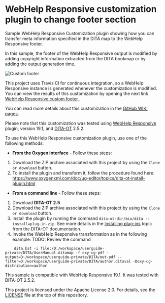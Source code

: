 # WebHelp Responsive customization plugin to change footer section

Sample WebHelp Responsive Customization plugin showing how you can transfer meta information specified in the DITA map to the WebHelp Responsive footer.

In this sample, the footer of the WebHelp Responsive output is modified by adding copyright information extracted from the DITA bookmap or by adding the output generation time.

![Custom footer](https://github.com/radu-pisoi/com.oxygenxml.webhelp.responsive.custom.footer/blob/master/resources/doc/img/WH-XSLT-customization.png)

This project uses Travis CI for continuous integration, so a WebHelp Responsive instance is generated whenever the customization is modified. You can view the results of this customization by opening the next link [WebHelp Responsive custom footer ](https://oxygenxml.github.io/com.oxygenxml.webhelp.responsive.custom.footer/it-book/index.html).

You can read more details about this customization in the [GitHub WIKI pages](https://github.com/oxygenxml/com.oxygenxml.webhelp.responsive.custom.footer/wiki).

Please note that this customization was tested using [WebHelp Responsive](https://www.oxygenxml.com/xml_webhelp.html) plugin, version 19.1, and [DITA-OT](http://www.dita-ot.org/) 2.5.2.

To use this WebHelp Responsive customization plugin, use one of the following methods:

* **From the Oxygen interface** - Follow these steps:
1. Download the ZIP archive associated with this project by using the ``Clone or download`` button.
2. To install the plugin and transform it, follow the procedure found here: https://www.oxygenxml.com/doc/ug-editor/topics/dita-ot-install-plugin.html

* **From a command line** - Follow these steps:
1. Download **DITA-OT 2.5**
2. Download the ZIP archive associated with this project by using the ``Clone or download`` button.
3. Install the plugin by running the command ``dita-ot-dir/bin/dita --install=plug-in-zip``. See more details in the [Installing plug-ins](http://www.dita-ot.org/2.5/dev_ref/plugins-installing.html) topic from the DITA-OT documentation.
4. Invoke the WebHelp Responsive transformation as in the following example:
TODO: Review the command
```
    dita.bat -i file:/D:/workspace/userguide-private/DITA/UserManual.ditamap -f oxy-ug-pdf -output=D:/workspace/userguide-private/DITA/out-pdf --filter=D:/workspace/userguide-private/DITA/author.ditaval -Doxy-ug-distribution=author
```

This sample is compatible with WebHelp Responsive 19.1. It was tested with DITA-OT 2.5.2.

This project is licensed under the Apache License 2.0. For details, see the [LICENSE](https://github.com/radu-pisoi/com.oxygenxml.webhelp.responsive.custom.footer/blob/master/LICENSE) file at the top of this repository.
